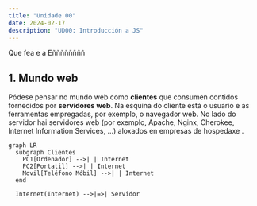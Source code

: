 ```yaml
---
title: "Unidade 00"
date: 2024-02-17
description: "UD00: Introducción a JS"
---
```

Que fea e a Eññññññññ
## 1. Mundo web
Pódese pensar no mundo web como **clientes** que consumen contidos fornecidos por  **servidores web**. Na esquina do cliente está o usuario e as ferramentas empregadas, por  exemplo, o navegador web. No lado do servidor hai servidores web (por exemplo, Apache, Nginx, Cherokee, Internet Information Services, ...) aloxados en empresas de hospedaxe .
```mermaid
graph LR
  subgraph Clientes
    PC1[Ordenador] -->| | Internet
    PC2[Portatil] -->| | Internet
    Movil[Teléfono Móbil] -->| | Internet
  end
  
  Internet(Internet) -->|=>| Servidor
```
